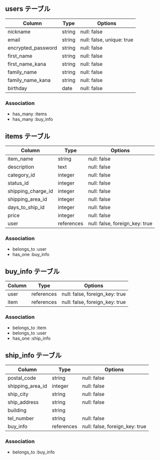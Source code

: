 
## users テーブル

| Column             | Type   | Options                   |
| ------------------ | ------ | ------------------------- |
| nickname           | string | null: false               |
| email              | string | null: false, unique: true |
| encrypted_password | string | null: false               |
| first_name         | string | null: false               |
| first_name_kana    | string | null: false               |
| family_name        | string | null: false               |
| family_name_kana   | string | null: false               |
| birthday           | date   | null: false               |

### Association

- has_many :items
- has_many :buy_info

## items テーブル

| Column             | Type       | Options                        |
| ------------------ | ---------- | ------------------------------ |
| item_name          | string     | null: false                    |
| description        | text       | null: false                    |
| category_id        | integer    | null: false                    |
| status_id          | integer    | null: false                    |
| shipping_charge_id | integer    | null: false                    |
| shipping_area_id   | integer    | null: false                    |
| days_to_ship_id    | integer    | null: false                    |
| price              | integer    | null: false                    |
| user               | references | null: false, foreign_key: true |

### Association

- belongs_to :user
- has_one    :buy_info


## buy_info テーブル

| Column   | Type       | Options                        |
| -------- | ---------- | ------------------------------ |
| user     | references | null: false, foreign_key: true |
| item     | references | null: false, foreign_key: true |

### Association

- belongs_to :item
- belongs_to :user
- has_one    :ship_info


## ship_info テーブル

| Column           | Type       | Options                        |
| ---------------- | ---------- | ------------------------------ |
| postal_code      | string     | null: false                    |
| shipping_area_id | integer    | null: false                    |
| ship_city        | string     | null: false                    |
| ship_address     | string     | null: false                    |
| building         | string     |                                |
| tel_number       | string     | null: false                    |
| buy_info         | references | null: false, foreign_key: true |

### Association

- belongs_to :buy_info